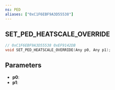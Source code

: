 ```yaml
---
ns: PED
aliases: ["0xC1F6EBF9A3D55538"]
---
```

## SET_PED_HEATSCALE_OVERRIDE

```c
// 0xC1F6EBF9A3D55538 0xEF9142DB
void SET_PED_HEATSCALE_OVERRIDE(Any p0, Any p1);
```

## Parameters
* **p0**: 
* **p1**: 

